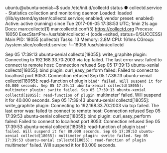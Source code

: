 ubuntu@ubuntu-xenial:~$ sudo /etc/init.d/collectd status
● collectd.service - Statistics collection and monitoring daemon
   Loaded: loaded (/lib/systemd/system/collectd.service; enabled; vendor preset: enabled)
   Active: active (running) since Tue 2017-09-05 17:38:53 UTC; 1min 21s ago
     Docs: man:collectd(1)
           man:collectd.conf(5)
           https://collectd.org
  Process: 18050 ExecStartPre=/usr/sbin/collectd -t (code=exited, status=0/SUCCESS)
 Main PID: 18055 (collectd)
    Tasks: 13
   Memory: 2.8M
      CPU: 161ms
   CGroup: /system.slice/collectd.service
           └─18055 /usr/sbin/collectd

Sep 05 17:39:13 ubuntu-xenial collectd[18055]: write_graphite plugin: Connecting to 192.168.33.70:2003 via tcp failed. The last error was: failed to connect to remote host: Connection refused
Sep 05 17:39:13 ubuntu-xenial collectd[18055]: bind plugin: curl_easy_perform failed: Failed to connect to localhost port 8053: Connection refused
Sep 05 17:39:13 ubuntu-xenial collectd[18055]: read-function of plugin `bind' failed. Will suspend it for 40.000 seconds.
Sep 05 17:39:13 ubuntu-xenial collectd[18055]: multimeter plugin: swrite failed.
Sep 05 17:39:13 ubuntu-xenial collectd[18055]: read-function of plugin `multimeter' failed. Will suspend it for 40.000 seconds.
Sep 05 17:39:43 ubuntu-xenial collectd[18055]: write_graphite plugin: Connecting to 192.168.33.70:2003 via tcp failed. The last error was: failed to connect to remote host: Connection refused
Sep 05 17:39:53 ubuntu-xenial collectd[18055]: bind plugin: curl_easy_perform failed: Failed to connect to localhost port 8053: Connection refused
Sep 05 17:39:53 ubuntu-xenial collectd[18055]: read-function of plugin `bind' failed. Will suspend it for 80.000 seconds.
Sep 05 17:39:53 ubuntu-xenial collectd[18055]: multimeter plugin: swrite failed.
Sep 05 17:39:53 ubuntu-xenial collectd[18055]: read-function of plugin `multimeter' failed. Will suspend it for 80.000 seconds.